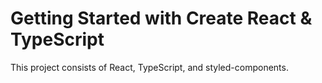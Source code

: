 # Getting Started with Create React & TypeScript

This project consists of React, TypeScript, and styled-components.

